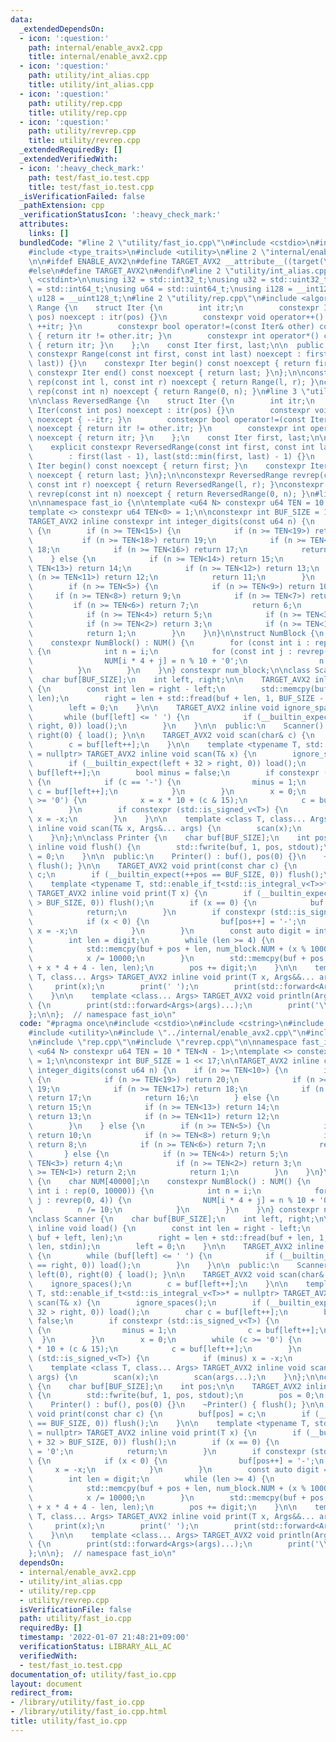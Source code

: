 ```yaml
---
data:
  _extendedDependsOn:
  - icon: ':question:'
    path: internal/enable_avx2.cpp
    title: internal/enable_avx2.cpp
  - icon: ':question:'
    path: utility/int_alias.cpp
    title: utility/int_alias.cpp
  - icon: ':question:'
    path: utility/rep.cpp
    title: utility/rep.cpp
  - icon: ':question:'
    path: utility/revrep.cpp
    title: utility/revrep.cpp
  _extendedRequiredBy: []
  _extendedVerifiedWith:
  - icon: ':heavy_check_mark:'
    path: test/fast_io.test.cpp
    title: test/fast_io.test.cpp
  _isVerificationFailed: false
  _pathExtension: cpp
  _verificationStatusIcon: ':heavy_check_mark:'
  attributes:
    links: []
  bundledCode: "#line 2 \"utility/fast_io.cpp\"\n#include <cstdio>\n#include <cstring>\n\
    #include <type_traits>\n#include <utility>\n#line 2 \"internal/enable_avx2.cpp\"\
    \n\n#ifdef ENABLE_AVX2\n#define TARGET_AVX2 __attribute__((target(\"avx2\")))\n\
    #else\n#define TARGET_AVX2\n#endif\n#line 2 \"utility/int_alias.cpp\"\n#include\
    \ <cstdint>\n\nusing i32 = std::int32_t;\nusing u32 = std::uint32_t;\nusing i64\
    \ = std::int64_t;\nusing u64 = std::uint64_t;\nusing i128 = __int128_t;\nusing\
    \ u128 = __uint128_t;\n#line 2 \"utility/rep.cpp\"\n#include <algorithm>\n\nclass\
    \ Range {\n    struct Iter {\n        int itr;\n        constexpr Iter(const int\
    \ pos) noexcept : itr(pos) {}\n        constexpr void operator++() noexcept {\
    \ ++itr; }\n        constexpr bool operator!=(const Iter& other) const noexcept\
    \ { return itr != other.itr; }\n        constexpr int operator*() const noexcept\
    \ { return itr; }\n    };\n    const Iter first, last;\n\n  public:\n    explicit\
    \ constexpr Range(const int first, const int last) noexcept : first(first), last(std::max(first,\
    \ last)) {}\n    constexpr Iter begin() const noexcept { return first; }\n   \
    \ constexpr Iter end() const noexcept { return last; }\n};\n\nconstexpr Range\
    \ rep(const int l, const int r) noexcept { return Range(l, r); }\nconstexpr Range\
    \ rep(const int n) noexcept { return Range(0, n); }\n#line 3 \"utility/revrep.cpp\"\
    \n\nclass ReversedRange {\n    struct Iter {\n        int itr;\n        constexpr\
    \ Iter(const int pos) noexcept : itr(pos) {}\n        constexpr void operator++()\
    \ noexcept { --itr; }\n        constexpr bool operator!=(const Iter& other) const\
    \ noexcept { return itr != other.itr; }\n        constexpr int operator*() const\
    \ noexcept { return itr; }\n    };\n    const Iter first, last;\n\n  public:\n\
    \    explicit constexpr ReversedRange(const int first, const int last) noexcept\n\
    \        : first(last - 1), last(std::min(first, last) - 1) {}\n    constexpr\
    \ Iter begin() const noexcept { return first; }\n    constexpr Iter end() const\
    \ noexcept { return last; }\n};\n\nconstexpr ReversedRange revrep(const int l,\
    \ const int r) noexcept { return ReversedRange(l, r); }\nconstexpr ReversedRange\
    \ revrep(const int n) noexcept { return ReversedRange(0, n); }\n#line 10 \"utility/fast_io.cpp\"\
    \n\nnamespace fast_io {\n\ntemplate <u64 N> constexpr u64 TEN = 10 * TEN<N - 1>;\n\
    template <> constexpr u64 TEN<0> = 1;\n\nconstexpr int BUF_SIZE = 1 << 17;\n\n\
    TARGET_AVX2 inline constexpr int integer_digits(const u64 n) {\n    if (n >= TEN<10>)\
    \ {\n        if (n >= TEN<15>) {\n            if (n >= TEN<19>) return 20;\n \
    \           if (n >= TEN<18>) return 19;\n            if (n >= TEN<17>) return\
    \ 18;\n            if (n >= TEN<16>) return 17;\n            return 16;\n    \
    \    } else {\n            if (n >= TEN<14>) return 15;\n            if (n >=\
    \ TEN<13>) return 14;\n            if (n >= TEN<12>) return 13;\n            if\
    \ (n >= TEN<11>) return 12;\n            return 11;\n        }\n    } else {\n\
    \        if (n >= TEN<5>) {\n            if (n >= TEN<9>) return 10;\n       \
    \     if (n >= TEN<8>) return 9;\n            if (n >= TEN<7>) return 8;\n   \
    \         if (n >= TEN<6>) return 7;\n            return 6;\n        } else {\n\
    \            if (n >= TEN<4>) return 5;\n            if (n >= TEN<3>) return 4;\n\
    \            if (n >= TEN<2>) return 3;\n            if (n >= TEN<1>) return 2;\n\
    \            return 1;\n        }\n    }\n}\n\nstruct NumBlock {\n    char NUM[40000];\n\
    \    constexpr NumBlock() : NUM() {\n        for (const int i : rep(0, 10000))\
    \ {\n            int n = i;\n            for (const int j : revrep(0, 4)) {\n\
    \                NUM[i * 4 + j] = n % 10 + '0';\n                n /= 10;\n  \
    \          }\n        }\n    }\n} constexpr num_block;\n\nclass Scanner {\n  \
    \  char buf[BUF_SIZE];\n    int left, right;\n\n    TARGET_AVX2 inline void load()\
    \ {\n        const int len = right - left;\n        std::memcpy(buf, buf + left,\
    \ len);\n        right = len + std::fread(buf + len, 1, BUF_SIZE - len, stdin);\n\
    \        left = 0;\n    }\n\n    TARGET_AVX2 inline void ignore_spaces() {\n \
    \       while (buf[left] <= ' ') {\n            if (__builtin_expect(++left ==\
    \ right, 0)) load();\n        }\n    }\n\n  public:\n    Scanner() : buf(), left(0),\
    \ right(0) { load(); }\n\n    TARGET_AVX2 void scan(char& c) {\n        ignore_spaces();\n\
    \        c = buf[left++];\n    }\n\n    template <typename T, std::enable_if_t<std::is_integral_v<T>>*\
    \ = nullptr> TARGET_AVX2 inline void scan(T& x) {\n        ignore_spaces();\n\
    \        if (__builtin_expect(left + 32 > right, 0)) load();\n        char c =\
    \ buf[left++];\n        bool minus = false;\n        if constexpr (std::is_signed_v<T>)\
    \ {\n            if (c == '-') {\n                minus = 1;\n               \
    \ c = buf[left++];\n            }\n        }\n        x = 0;\n        while (c\
    \ >= '0') {\n            x = x * 10 + (c & 15);\n            c = buf[left++];\n\
    \        }\n        if constexpr (std::is_signed_v<T>) {\n            if (minus)\
    \ x = -x;\n        }\n    }\n\n    template <class T, class... Args> TARGET_AVX2\
    \ inline void scan(T& x, Args&... args) {\n        scan(x);\n        scan(args...);\n\
    \    }\n};\n\nclass Printer {\n    char buf[BUF_SIZE];\n    int pos;\n\n    TARGET_AVX2\
    \ inline void flush() {\n        std::fwrite(buf, 1, pos, stdout);\n        pos\
    \ = 0;\n    }\n\n  public:\n    Printer() : buf(), pos(0) {}\n    ~Printer() {\
    \ flush(); }\n\n    TARGET_AVX2 void print(const char c) {\n        buf[pos] =\
    \ c;\n        if (__builtin_expect(++pos == BUF_SIZE, 0)) flush();\n    }\n\n\
    \    template <typename T, std::enable_if_t<std::is_integral_v<T>>* = nullptr>\
    \ TARGET_AVX2 inline void print(T x) {\n        if (__builtin_expect(pos + 32\
    \ > BUF_SIZE, 0)) flush();\n        if (x == 0) {\n            buf[pos++] = '0';\n\
    \            return;\n        }\n        if constexpr (std::is_signed_v<T>) {\n\
    \            if (x < 0) {\n                buf[pos++] = '-';\n               \
    \ x = -x;\n            }\n        }\n        const auto digit = integer_digits(x);\n\
    \        int len = digit;\n        while (len >= 4) {\n            len -= 4;\n\
    \            std::memcpy(buf + pos + len, num_block.NUM + (x % 10000) * 4, 4);\n\
    \            x /= 10000;\n        }\n        std::memcpy(buf + pos, num_block.NUM\
    \ + x * 4 + 4 - len, len);\n        pos += digit;\n    }\n\n    template <class\
    \ T, class... Args> TARGET_AVX2 inline void print(T x, Args&&... args) {\n   \
    \     print(x);\n        print(' ');\n        print(std::forward<Args>(args)...);\n\
    \    }\n\n    template <class... Args> TARGET_AVX2 void println(Args&&... args)\
    \ {\n        print(std::forward<Args>(args)...);\n        print('\\n');\n    }\n\
    };\n\n};  // namespace fast_io\n"
  code: "#pragma once\n#include <cstdio>\n#include <cstring>\n#include <type_traits>\n\
    #include <utility>\n#include \"../internal/enable_avx2.cpp\"\n#include \"int_alias.cpp\"\
    \n#include \"rep.cpp\"\n#include \"revrep.cpp\"\n\nnamespace fast_io {\n\ntemplate\
    \ <u64 N> constexpr u64 TEN = 10 * TEN<N - 1>;\ntemplate <> constexpr u64 TEN<0>\
    \ = 1;\n\nconstexpr int BUF_SIZE = 1 << 17;\n\nTARGET_AVX2 inline constexpr int\
    \ integer_digits(const u64 n) {\n    if (n >= TEN<10>) {\n        if (n >= TEN<15>)\
    \ {\n            if (n >= TEN<19>) return 20;\n            if (n >= TEN<18>) return\
    \ 19;\n            if (n >= TEN<17>) return 18;\n            if (n >= TEN<16>)\
    \ return 17;\n            return 16;\n        } else {\n            if (n >= TEN<14>)\
    \ return 15;\n            if (n >= TEN<13>) return 14;\n            if (n >= TEN<12>)\
    \ return 13;\n            if (n >= TEN<11>) return 12;\n            return 11;\n\
    \        }\n    } else {\n        if (n >= TEN<5>) {\n            if (n >= TEN<9>)\
    \ return 10;\n            if (n >= TEN<8>) return 9;\n            if (n >= TEN<7>)\
    \ return 8;\n            if (n >= TEN<6>) return 7;\n            return 6;\n \
    \       } else {\n            if (n >= TEN<4>) return 5;\n            if (n >=\
    \ TEN<3>) return 4;\n            if (n >= TEN<2>) return 3;\n            if (n\
    \ >= TEN<1>) return 2;\n            return 1;\n        }\n    }\n}\n\nstruct NumBlock\
    \ {\n    char NUM[40000];\n    constexpr NumBlock() : NUM() {\n        for (const\
    \ int i : rep(0, 10000)) {\n            int n = i;\n            for (const int\
    \ j : revrep(0, 4)) {\n                NUM[i * 4 + j] = n % 10 + '0';\n      \
    \          n /= 10;\n            }\n        }\n    }\n} constexpr num_block;\n\
    \nclass Scanner {\n    char buf[BUF_SIZE];\n    int left, right;\n\n    TARGET_AVX2\
    \ inline void load() {\n        const int len = right - left;\n        std::memcpy(buf,\
    \ buf + left, len);\n        right = len + std::fread(buf + len, 1, BUF_SIZE -\
    \ len, stdin);\n        left = 0;\n    }\n\n    TARGET_AVX2 inline void ignore_spaces()\
    \ {\n        while (buf[left] <= ' ') {\n            if (__builtin_expect(++left\
    \ == right, 0)) load();\n        }\n    }\n\n  public:\n    Scanner() : buf(),\
    \ left(0), right(0) { load(); }\n\n    TARGET_AVX2 void scan(char& c) {\n    \
    \    ignore_spaces();\n        c = buf[left++];\n    }\n\n    template <typename\
    \ T, std::enable_if_t<std::is_integral_v<T>>* = nullptr> TARGET_AVX2 inline void\
    \ scan(T& x) {\n        ignore_spaces();\n        if (__builtin_expect(left +\
    \ 32 > right, 0)) load();\n        char c = buf[left++];\n        bool minus =\
    \ false;\n        if constexpr (std::is_signed_v<T>) {\n            if (c == '-')\
    \ {\n                minus = 1;\n                c = buf[left++];\n          \
    \  }\n        }\n        x = 0;\n        while (c >= '0') {\n            x = x\
    \ * 10 + (c & 15);\n            c = buf[left++];\n        }\n        if constexpr\
    \ (std::is_signed_v<T>) {\n            if (minus) x = -x;\n        }\n    }\n\n\
    \    template <class T, class... Args> TARGET_AVX2 inline void scan(T& x, Args&...\
    \ args) {\n        scan(x);\n        scan(args...);\n    }\n};\n\nclass Printer\
    \ {\n    char buf[BUF_SIZE];\n    int pos;\n\n    TARGET_AVX2 inline void flush()\
    \ {\n        std::fwrite(buf, 1, pos, stdout);\n        pos = 0;\n    }\n\n  public:\n\
    \    Printer() : buf(), pos(0) {}\n    ~Printer() { flush(); }\n\n    TARGET_AVX2\
    \ void print(const char c) {\n        buf[pos] = c;\n        if (__builtin_expect(++pos\
    \ == BUF_SIZE, 0)) flush();\n    }\n\n    template <typename T, std::enable_if_t<std::is_integral_v<T>>*\
    \ = nullptr> TARGET_AVX2 inline void print(T x) {\n        if (__builtin_expect(pos\
    \ + 32 > BUF_SIZE, 0)) flush();\n        if (x == 0) {\n            buf[pos++]\
    \ = '0';\n            return;\n        }\n        if constexpr (std::is_signed_v<T>)\
    \ {\n            if (x < 0) {\n                buf[pos++] = '-';\n           \
    \     x = -x;\n            }\n        }\n        const auto digit = integer_digits(x);\n\
    \        int len = digit;\n        while (len >= 4) {\n            len -= 4;\n\
    \            std::memcpy(buf + pos + len, num_block.NUM + (x % 10000) * 4, 4);\n\
    \            x /= 10000;\n        }\n        std::memcpy(buf + pos, num_block.NUM\
    \ + x * 4 + 4 - len, len);\n        pos += digit;\n    }\n\n    template <class\
    \ T, class... Args> TARGET_AVX2 inline void print(T x, Args&&... args) {\n   \
    \     print(x);\n        print(' ');\n        print(std::forward<Args>(args)...);\n\
    \    }\n\n    template <class... Args> TARGET_AVX2 void println(Args&&... args)\
    \ {\n        print(std::forward<Args>(args)...);\n        print('\\n');\n    }\n\
    };\n\n};  // namespace fast_io\n"
  dependsOn:
  - internal/enable_avx2.cpp
  - utility/int_alias.cpp
  - utility/rep.cpp
  - utility/revrep.cpp
  isVerificationFile: false
  path: utility/fast_io.cpp
  requiredBy: []
  timestamp: '2022-01-07 21:48:21+09:00'
  verificationStatus: LIBRARY_ALL_AC
  verifiedWith:
  - test/fast_io.test.cpp
documentation_of: utility/fast_io.cpp
layout: document
redirect_from:
- /library/utility/fast_io.cpp
- /library/utility/fast_io.cpp.html
title: utility/fast_io.cpp
---
```

